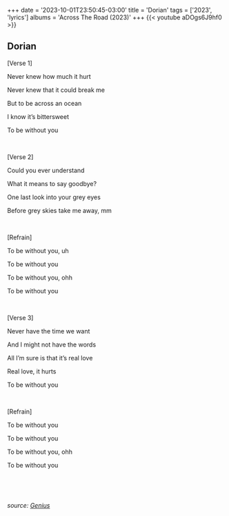 +++
date = '2023-10-01T23:50:45-03:00'
title = 'Dorian'
tags = ['2023',  'lyrics']
albums = 'Across The Road (2023)'
+++
{{< youtube aDOgs6J9hf0 >}}

## Dorian

[Verse 1]

Never knew how much it hurt

Never knew that it could break me

But to be across an ocean

I know it’s bittersweet

To be without you

&nbsp;

[Verse 2]

Could you ever understand

What it means to say goodbye?

One last look into your grey eyes

Before grey skies take me away, mm

&nbsp;

[Refrain]

To be without you, uh

To be without you

To be without you, ohh

To be without you

&nbsp;

[Verse 3]

Never have the time we want

And I might not have the words

All I’m sure is that it’s real love

Real love, it hurts

To be without you

&nbsp;

[Refrain]

To be without you

To be without you

To be without you, ohh

To be without you

&nbsp;

&nbsp;

_source: [Genius](https://genius.com/artists/First-of-october)_
